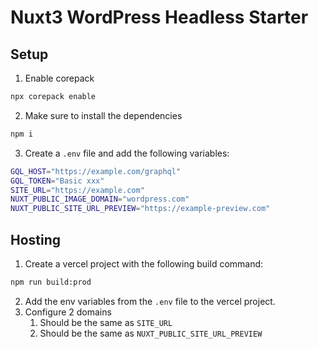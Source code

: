 # Nuxt3 WordPress Headless Starter

## Setup

1. Enable corepack

```bash
npx corepack enable

```

2. Make sure to install the dependencies

```bash
npm i
```

3. Create a `.env` file and add the following variables:

```bash
GQL_HOST="https://example.com/graphql"
GQL_TOKEN="Basic xxx"
SITE_URL="https://example.com"
NUXT_PUBLIC_IMAGE_DOMAIN="wordpress.com"
NUXT_PUBLIC_SITE_URL_PREVIEW="https://example-preview.com"
```

## Hosting

1. Create a vercel project with the following build command:

```bash
npm run build:prod
```

2. Add the env variables from the `.env` file to the vercel project.
3. Configure 2 domains
    1. Should be the same as `SITE_URL`
    2. Should be the same as `NUXT_PUBLIC_SITE_URL_PREVIEW`
